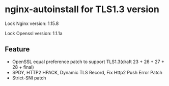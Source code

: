 # nginx-autoinstall for TLS1.3 version

Lock Nginx version: 1.15.8

Lock Openssl version: 1.1.1a

## Feature
- OpenSSL equal preference patch to support TLS1.3(draft 23 + 26 + 27 + 28 + final)
- SPDY, HTTP2 HPACK, Dynamic TLS Record, Fix Http2 Push Error Patch
- Strict-SNI patch
